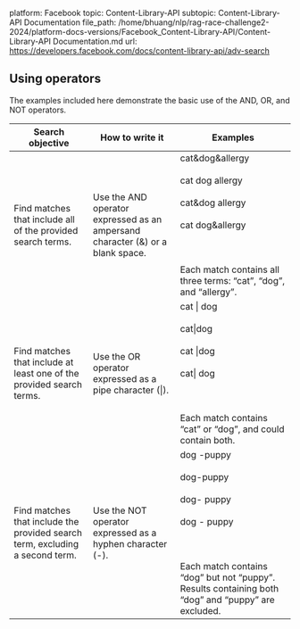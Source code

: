 platform: Facebook
topic: Content-Library-API
subtopic: Content-Library-API Documentation
file_path: /home/bhuang/nlp/rag-race-challenge2-2024/platform-docs-versions/Facebook_Content-Library-API/Content-Library-API Documentation.md
url: https://developers.facebook.com/docs/content-library-api/adv-search


## Using operators

The examples included here demonstrate the basic use of the AND, OR, and NOT operators.

| Search objective | How to write it | Examples |
| --- | --- | --- |
| Find matches that include all of the provided search terms. | Use the AND operator expressed as an ampersand character (&) or a blank space. | cat&dog&allergy<br><br>cat dog allergy<br><br>cat&dog allergy<br><br>cat dog&allergy<br><br>  <br><br>Each match contains all three terms: “cat”, “dog”, and “allergy”. |
| Find matches that include at least one of the provided search terms. | Use the OR operator expressed as a pipe character (\|). | cat \| dog<br><br>cat\|dog<br><br>cat \|dog<br><br>cat\| dog<br><br>  <br><br>Each match contains “cat” or “dog”, and could contain both. |
| Find matches that include the provided search term, excluding a second term. | Use the NOT operator expressed as a hyphen character (-). | dog -puppy<br><br>dog-puppy<br><br>dog- puppy<br><br>dog - puppy<br><br>  <br><br>Each match contains “dog” but not “puppy”. Results containing both “dog” and “puppy” are excluded. |